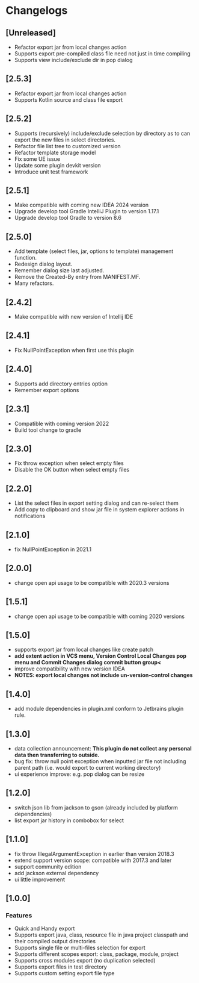 <!-- Keep a Changelog guide -> https://keepachangelog.com -->
<!-- Will refresh plugin.xml change-notes section by gradle's building -->

# Changelogs

## [Unreleased]
- Refactor export jar from local changes action
- Supports export pre-compiled class file need not just in time compiling
- Supports view include/exclude dir in pop dialog

## [2.5.3]
- Refactor export jar from local changes action
- Supports Kotlin source and class file export

## [2.5.2]
- Supports (recursively) include/exclude selection by directory as to can export the new files in select directories. 
- Refactor file list tree to customized version
- Refactor template storage model
- Fix some UE issue
- Update some plugin devkit version
- Introduce unit test framework

## [2.5.1]
- Make compatible with coming new IDEA 2024 version
- Upgrade develop tool Gradle IntelliJ Plugin to version 1.17.1
- Upgrade develop tool Gradle to version 8.6

## [2.5.0]
- Add template (select files, jar, options to template) management function.
- Redesign dialog layout.
- Remember dialog size last adjusted. 
- Remove the Created-By entry from MANIFEST.MF.
- Many refactors.

## [2.4.2]
- Make compatible with new version of Intellij IDE

## [2.4.1]
- Fix NullPointException when first use this plugin

## [2.4.0]
- Supports add directory entries option 
- Remember export options

## [2.3.1]
- Compatible with coming version 2022
- Build tool change to gradle

## [2.3.0]
- Fix throw exception when select empty files  
- Disable the OK button when select empty files  

## [2.2.0]
- List the select files in export setting dialog and can re-select them  
- Add copy to clipboard and show jar file in system explorer actions in notifications  
    
## [2.1.0] 
- fix NullPointException in 2021.1  
    
## [2.0.0]
- change open api usage to be compatible with 2020.3 versions  
    
## [1.5.1]
- change open api usage to be compatible with coming 2020 versions  
    
## [1.5.0]
- supports export jar from local changes like create patch  
- **add extent action in VCS menu, Version Control Local Changes pop menu and Commit Changes dialog commit button group<**  
- improve compatibility with new version IDEA  
- **NOTES: export local changes not include un-version-control changes**  

## [1.4.0]
- add module dependencies in plugin.xml conform to Jetbrains plugin rule.  

## [1.3.0]
- data collection announcement: <b>This plugin do not collect any personal data then transferring to outside.</b>  
- bug fix: throw null point exception when inputted jar file not including parent path (i.e. would export to current working directory)  
- ui experience improve: e.g. pop dialog can be resize  

## [1.2.0]
- switch json lib from jackson to gson (already included by platform dependencies)  
- list export jar history in combobox for select  

## [1.1.0]
- fix throw IllegalArgumentException in earlier than version 2018.3  
- extend support version scope: compatible with 2017.3 and later  
- support community edition  
- add jackson external dependency  
- ui little improvement  

## [1.0.0]
### Features
- Quick and Handy export  
- Supports export java, class, resource file in java project classpath and their compiled output directories  
- Supports single file or multi-files selection for export  
- Supports different scopes export: class, package, module, project  
- Supports cross modules export (no duplication selected)  
- Supports export files in test directory  
- Supports custom setting export file type  

